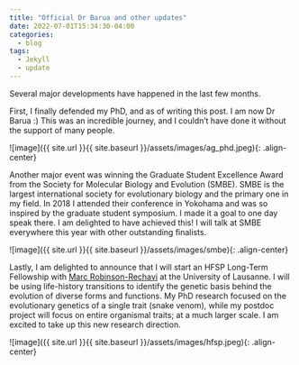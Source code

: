 ```yaml
---
title: "Official Dr Barua and other updates"
date: 2022-07-01T15:34:30-04:00
categories:
  - blog
tags:
  - Jekyll
  - update
---
```

Several major developments have happened in the last few months. 

First, I finally defended my PhD, and as of writing this post. I am now Dr Barua :) 
This was an incredible journey, and I couldn’t have done it without the support of many people.


![image]({{ site.url }}{{ site.baseurl }}/assets/images/ag_phd.jpeg){: .align-center}


Another major event was winning the Graduate Student Excellence Award from the Society for Molecular Biology and Evolution (SMBE). SMBE is the largest international society for evolutionary biology and the primary one in my field. In 2018 I attended their conference in Yokohama and was so inspired by the graduate student symposium.  I made it a goal to one day speak there. I am delighted to have achieved this! I will talk at SMBE everywhere this year with other outstanding finalists.


![image]({{ site.url }}{{ site.baseurl }}/assets/images/smbe){: .align-center}


Lastly, I am delighted to announce that I will start an HFSP Long-Term Fellowship with [Marc Robinson-Rechavi](https://www.unil.ch/dee/robinson-rechavi-group) at the University of Lausanne. I will be using life-history transitions to identify the genetic basis behind the evolution of diverse forms and functions. My PhD research focused on the evolutionary genetics of a single trait (snake venom), while my postdoc project will focus on entire organismal traits; at a much larger scale. I am excited to take up this new research direction. 


![image]({{ site.url }}{{ site.baseurl }}/assets/images/hfsp.jpeg){: .align-center}